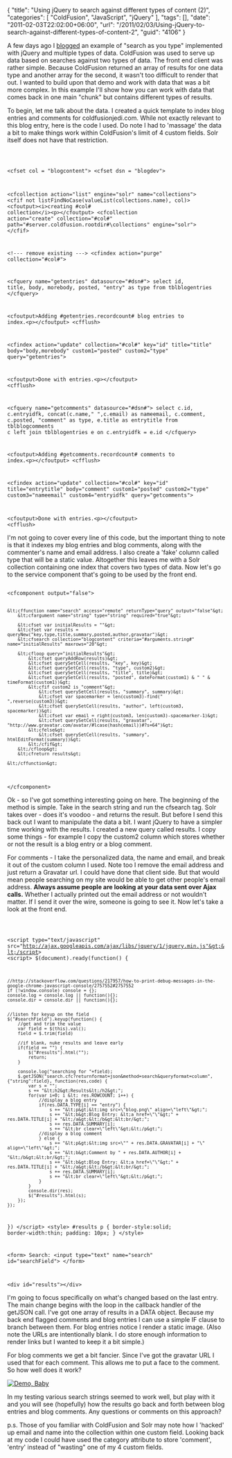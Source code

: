 {
	"title": "Using jQuery to search against different types of content (2)",
	"categories": [
		"ColdFusion",
		"JavaScript",
		"jQuery"
	],
	"tags": [],
	"date": "2011-02-03T22:02:00+06:00",
	"url": "/2011/02/03/Using-jQuery-to-search-against-different-types-of-content-2",
	"guid": "4106"
}

A few days ago I <a href="http://www.raymondcamden.com/index.cfm/2011/2/1/Using-jQuery-to-search-against-different-types-of-content">blogged</a> an example of "search as you type" implemented with jQuery and multiple types of data. ColdFusion was used to serve up data based on searches against two types of data. The front end client was rather simple. Because ColdFusion returned an array of results for one data type and another array for the second, it wasn't too difficult to render that out. I wanted to build upon that demo and work with data that was a bit more complex. In this example I'll show how you can work with data that comes back in one main "chunk" but contains different types of results.
<!--more-->
<p>

To begin, let me talk about the data. I created a quick template to index blog entries and comments for coldfusionjedi.com. While not exactly relevant to this blog entry, here is the code I used. Do note I had to 'massage' the data a bit to make things work within ColdFusion's limit of 4 custom fields. Solr itself does not have that restriction.

<p>

<code>

&lt;cfset col = "blogcontent"&gt;
&lt;cfset dsn = "blogdev"&gt;

&lt;cfcollection action="list" engine="solr" name="collections"&gt;
&lt;cfif not listFindNoCase(valueList(collections.name), col)&gt;
	&lt;cfoutput&gt;&lt;i&gt;creating #col# collection&lt;/i&gt;&lt;p&gt;&lt;/cfoutput&gt;
	&lt;cfcollection action="create" collection="#col#" path="#server.coldfusion.rootdir#\collections" engine="solr"&gt;
&lt;/cfif&gt;

&lt;!--- remove existing ---&gt;
&lt;cfindex action="purge" collection="#col#"&gt;

&lt;cfquery name="getentries" datasource="#dsn#"&gt;
select	id, title, body, morebody, posted, "entry" as type
from	tblblogentries
&lt;/cfquery&gt;

&lt;cfoutput&gt;Adding #getentries.recordcount# blog entries to index.&lt;p&gt;&lt;/cfoutput&gt;
&lt;cfflush&gt;

&lt;cfindex action="update" collection="#col#" key="id" title="title" body="body,morebody" custom1="posted" custom2="type" query="getentries"&gt;

&lt;cfoutput&gt;Done with entries.&lt;p&gt;&lt;/cfoutput&gt;
&lt;cfflush&gt;

&lt;cfquery name="getcomments" datasource="#dsn#"&gt;
select	c.id, c.entryidfk, concat(c.name," ",c.email) as nameemail, c.comment, c.posted, "comment" as type, e.title as entrytitle
from	tblblogcomments c
left join tblblogentries e on c.entryidfk = e.id
&lt;/cfquery&gt;

&lt;cfoutput&gt;Adding #getcomments.recordcount# comments to index.&lt;p&gt;&lt;/cfoutput&gt;
&lt;cfflush&gt;

&lt;cfindex action="update" collection="#col#" key="id" title="entrytitle" body="comment" custom1="posted" custom2="type" custom3="nameemail" custom4="entryidfk" query="getcomments"&gt;

&lt;cfoutput&gt;Done with entries.&lt;p&gt;&lt;/cfoutput&gt;
&lt;cfflush&gt;
</code>

<p>

I'm not going to cover every line of this code, but the important thing to note is that it indexes my blog entries and blog comments, along with the commenter's name and email address. I also create a 'fake' column called type that will be a static value. Altogether this leaves me with a Solr collection containing one index that covers two types of data. Now let's go to the service component that's going to be used by the front end.

<p>

<code>
&lt;cfcomponent output="false"&gt;
	
	&lt;cffunction name="search" access="remote" returnType="query" output="false"&gt;
		&lt;cfargument name="string" type="string" required="true"&gt;
		
		&lt;cfset var initialResults = ""&gt;
		&lt;cfset var results = queryNew("key,type,title,summary,posted,author,gravatar")&gt;
		&lt;cfsearch collection="blogcontent" criteria="#arguments.string#" name="initialResults" maxrows="20"&gt;

		&lt;cfloop query="initialResults"&gt;
			&lt;cfset queryAddRow(results)&gt;
			&lt;cfset querySetCell(results, "key", key)&gt;
			&lt;cfset querySetCell(results, "type", custom2)&gt;
			&lt;cfset querySetCell(results, "title", title)&gt;
			&lt;cfset querySetCell(results, "posted", dateFormat(custom1) & " " & timeFormat(custom1))&gt;
			&lt;cfif custom2 is "comment"&gt;
				&lt;cfset querySetCell(results, "summary", summary)&gt;
				&lt;cfset var spacemarker = len(custom3)-find(" ",reverse(custom3))&gt;
				&lt;cfset querySetCell(results, "author", left(custom3, spacemarker))&gt;
				&lt;cfset var email = right(custom3, len(custom3)-spacemarker-1)&gt;
				&lt;cfset querySetCell(results, "gravatar", "http://www.gravatar.com/avatar/#lcase(hash(email))#?s=64")&gt;
			&lt;cfelse&gt;
				&lt;cfset querySetCell(results, "summary", htmlEditFormat(summary))&gt;
			&lt;/cfif&gt;
		&lt;/cfloop&gt;
		&lt;cfreturn results&gt;
	
	&lt;/cffunction&gt;
	
&lt;/cfcomponent&gt;
</code>

<p>

Ok - so I've got something interesting going on here. The beginning of the method is simple. Take in the search string and run the cfsearch tag. Solr takes over - does it's voodoo - and returns the result. But before I send this back out I want to manipulate the data a bit. I want jQuery to have a simpler time working with the results. I created a new query called results. I copy some things - for example I copy the custom2 column which stores whether or not the result is a blog entry or a blog comment.

<p>

For comments - I take the personalized data, the name and email, and break it out of the custom column I used. Note too I remove the email address and just return a Gravatar url. I could have done that client side. But that would mean people searching on my site would be able to get other people's email address. <b>Always assume people are looking at your data sent over Ajax calls.</b> Whether I actually printed out the email address or not wouldn't matter. If I send it over the wire, someone is going to see it. Now let's take a look at the front end.

<p>

<code>

&lt;script type="text/javascript" src="http://ajax.googleapis.com/ajax/libs/jquery/1/jquery.min.js"&gt;&lt;/script&gt;
&lt;script&gt;
$(document).ready(function() {

	//http://stackoverflow.com/questions/217957/how-to-print-debug-messages-in-the-google-chrome-javascript-console/2757552#2757552
	if (!window.console) console = {};
	console.log = console.log || function(){};
	console.dir = console.dir || function(){};
	

	//listen for keyup on the field
	$("#searchField").keyup(function() {
		//get and trim the value
		var field = $(this).val();
		field = $.trim(field)

		//if blank, nuke results and leave early
		if(field == "") {
			$("#results").html("");
			return;
		}
		
		console.log("searching for "+field);
		$.getJSON("search.cfc?returnformat=json&method=search&queryformat=column", {"string":field}, function(res,code) {
			var s = "";
			s += "&lt;h2&gt;Results&lt;/h2&gt;";
			for(var i=0; i &lt; res.ROWCOUNT; i++) {
				//display a blog entry
				if(res.DATA.TYPE[i] == "entry") {
					s += "&lt;p&gt;&lt;img src=\"blog.png\" align=\"left\"&gt;";
					s += "&lt;b&gt;Blog Entry: &lt;a href=\"\"&gt;" + res.DATA.TITLE[i] + "&lt;/a&gt;&lt;/b&gt;&lt;br/&gt;";
					s += res.DATA.SUMMARY[i];
					s += "&lt;br clear=\"left\"&gt;&lt;/p&gt;";
				//display a blog comment
				} else {
					s += "&lt;p&gt;&lt;img src=\"" + res.DATA.GRAVATAR[i] + "\" align=\"left\"&gt;";
					s += "&lt;b&gt;Comment by " + res.DATA.AUTHOR[i] + "&lt;/b&gt;&lt;br/&gt;";
					s += "&lt;b&gt;Blog Entry: &lt;a href=\"\"&gt;" + res.DATA.TITLE[i] + "&lt;/a&gt;&lt;/b&gt;&lt;br/&gt;";
					s += res.DATA.SUMMARY[i];
					s += "&lt;br clear=\"left\"&gt;&lt;/p&gt;";
				}
			}
			console.dir(res);
			$("#results").html(s);
		});
	});
})
&lt;/script&gt;
&lt;style&gt;
#results p {
	border-style:solid;
	border-width:thin;
	padding: 10px;
}
&lt;/style&gt;

&lt;form&gt;
Search: &lt;input type="text" name="search" id="searchField"&gt;
&lt;/form&gt;

&lt;div id="results"&gt;&lt;/div&gt;
</code>

<p>

I'm going to focus specifically on what's changed based on the last entry. The main change begins with the loop in the callback handler of the getJSON call. I've got one array of results in a DATA object. Because my back end flagged comments and blog entries I can use a simple IF clause to branch between them. For blog entries notice I render a static image. (Also note the URLs are intentionally blank. I do store enough information to render links but I wanted to keep it a bit simple.) 

<p>

For blog comments we get a bit fancier. Since I've got the gravatar URL I used that for each comment. This allows me to put a face to the comment. So how well does it work?

<p>

<a href="http://www.coldfusionjedi.com/demos/feb32011/test.cfm"><img src="http://static.raymondcamden.com/images/cfjedi/icon_128.png" title="Demo, Baby" border="0"></a>

<p>

In my testing various search strings seemed to work well, but play with it and you will see (hopefully) how the results go back and forth between blog entries and blog comments. Any questions or comments on this approach?

<p>

p.s. Those of you familiar with ColdFusion and Solr may note how I 'hacked' up email and name into the collection within one custom field. Looking back at my code I could have used the category attribute to store 'comment', 'entry' instead of "wasting" one of my 4 custom fields.